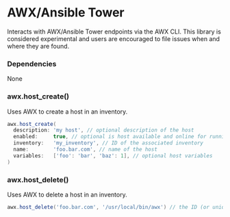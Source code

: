 # AWX/Ansible Tower

Interacts with AWX/Ansible Tower endpoints via the AWX CLI. This library is considered experimental and users are encouraged to file issues when and where they are found.

### Dependencies

None

### awx.host_create()

Uses AWX to create a host in an inventory.

```groovy
awx.host_create(
  description: 'my host', // optional description of the host
  enabled:     true, // optional is host available and online for running jobs
  inventory:   'my_inventory', // ID of the associated inventory
  name:        'foo.bar.com', // name of the host
  variables:   ['foo': 'bar', 'baz': 1], // optional host variables
)
```

### awx.host_delete()

Uses AWX to delete a host in an inventory.

```groovy
awx.host_delete('foo.bar.com', '/usr/local/bin/awx') // the ID (or unique name) of the host for first argument
```

